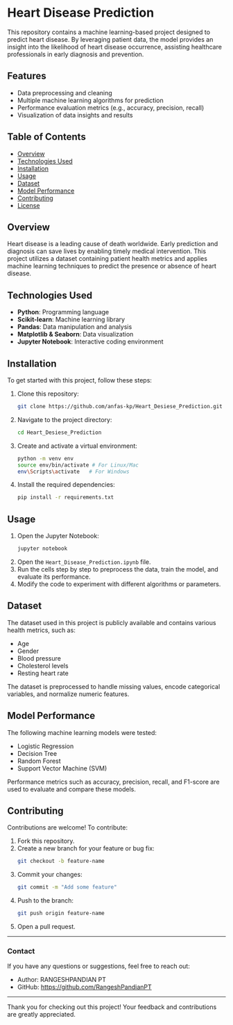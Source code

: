 # Heart Disease Prediction

This repository contains a machine learning-based project designed to predict heart disease. By leveraging patient data, the model provides an insight into the likelihood of heart disease occurrence, assisting healthcare professionals in early diagnosis and prevention.

## Features

- Data preprocessing and cleaning
- Multiple machine learning algorithms for prediction
- Performance evaluation metrics (e.g., accuracy, precision, recall)
- Visualization of data insights and results

## Table of Contents

- [Overview](#overview)
- [Technologies Used](#technologies-used)
- [Installation](#installation)
- [Usage](#usage)
- [Dataset](#dataset)
- [Model Performance](#model-performance)
- [Contributing](#contributing)
- [License](#license)

## Overview

Heart disease is a leading cause of death worldwide. Early prediction and diagnosis can save lives by enabling timely medical intervention. This project utilizes a dataset containing patient health metrics and applies machine learning techniques to predict the presence or absence of heart disease.

## Technologies Used

- **Python**: Programming language
- **Scikit-learn**: Machine learning library
- **Pandas**: Data manipulation and analysis
- **Matplotlib & Seaborn**: Data visualization
- **Jupyter Notebook**: Interactive coding environment

## Installation

To get started with this project, follow these steps:

1. Clone this repository:
   ```bash
   git clone https://github.com/anfas-kp/Heart_Desiese_Prediction.git
   ```
2. Navigate to the project directory:
   ```bash
   cd Heart_Desiese_Prediction
   ```
3. Create and activate a virtual environment:
   ```bash
   python -m venv env
   source env/bin/activate # For Linux/Mac
   env\Scripts\activate   # For Windows
   ```
4. Install the required dependencies:
   ```bash
   pip install -r requirements.txt
   ```

## Usage

1. Open the Jupyter Notebook:
   ```bash
   jupyter notebook
   ```
2. Open the `Heart_Disease_Prediction.ipynb` file.
3. Run the cells step by step to preprocess the data, train the model, and evaluate its performance.
4. Modify the code to experiment with different algorithms or parameters.

## Dataset

The dataset used in this project is publicly available and contains various health metrics, such as:

- Age
- Gender
- Blood pressure
- Cholesterol levels
- Resting heart rate

The dataset is preprocessed to handle missing values, encode categorical variables, and normalize numeric features.

## Model Performance

The following machine learning models were tested:

- Logistic Regression
- Decision Tree
- Random Forest
- Support Vector Machine (SVM)

Performance metrics such as accuracy, precision, recall, and F1-score are used to evaluate and compare these models.

## Contributing

Contributions are welcome! To contribute:

1. Fork this repository.
2. Create a new branch for your feature or bug fix:
   ```bash
   git checkout -b feature-name
   ```
3. Commit your changes:
   ```bash
   git commit -m "Add some feature"
   ```
4. Push to the branch:
   ```bash
   git push origin feature-name
   ```
5. Open a pull request.


---

### Contact

If you have any questions or suggestions, feel free to reach out:
- Author: RANGESHPANDIAN PT
- GitHub: https://github.com/RangeshPandianPT

---

Thank you for checking out this project! Your feedback and contributions are greatly appreciated.
